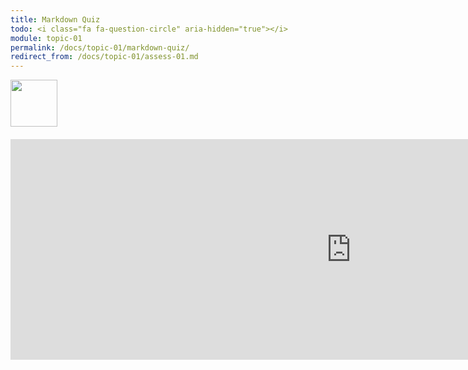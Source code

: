 ```yaml
---
title: Markdown Quiz
todo: <i class="fa fa-question-circle" aria-hidden="true"></i>
module: topic-01
permalink: /docs/topic-01/markdown-quiz/
redirect_from: /docs/topic-01/assess-01.md
---
```


<img src="./../../../img/arrow-divider.svg" style="width: 75px; border: none; margin: 0px 0 20px 0" />

<iframe src="https://h5p.org/h5p/embed/174929" width="1090" height="353" frameborder="0" allowfullscreen="allowfullscreen"></iframe><script src="https://h5p.org/sites/all/modules/h5p/library/js/h5p-resizer.js" charset="UTF-8"></script>
